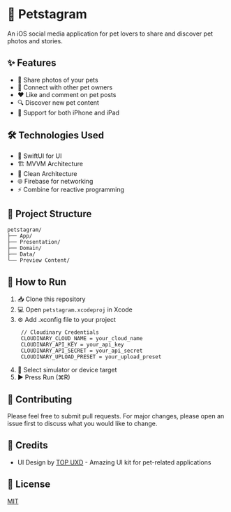 # 🐾 Petstagram

An iOS social media application for pet lovers to share and discover pet photos and stories.

## ✨ Features

- 📸 Share photos of your pets
- 👥 Connect with other pet owners
- ❤️ Like and comment on pet posts
- 🔍 Discover new pet content
- 📱 Support for both iPhone and iPad

## 🛠 Technologies Used

- 🎯 SwiftUI for UI
- 🏗 MVVM Architecture
- 🧹 Clean Architecture
- 🌐 Firebase for networking
- ⚡️ Combine for reactive programming

## 📁 Project Structure

```
petstagram/
├── App/
├── Presentation/
├── Domain/
├── Data/
└── Preview Content/
```

## 🚀 How to Run

1. 📥 Clone this repository
2. 💻 Open `petstagram.xcodeproj` in Xcode
3. ⚙️ Add .xconfig file to your project
   ```
    // Cloudinary Credentials
    CLOUDINARY_CLOUD_NAME = your_cloud_name
    CLOUDINARY_API_KEY = your_api_key
    CLOUDINARY_API_SECRET = your_api_secret
    CLOUDINARY_UPLOAD_PRESET = your_upload_preset
   ```
4. 📱 Select simulator or device target
5. ▶️ Press Run (⌘R)

## 🤝 Contributing

Please feel free to submit pull requests. For major changes, please open an issue first to discuss what you would like to change.

## 🙏 Credits

- UI Design by [TOP UXD](https://www.figma.com/community/file/1315684103497504450/pets-forever-app-ui-kits) - Amazing UI kit for pet-related applications

## 📄 License

[MIT](https://choosealicense.com/licenses/mit/) 
